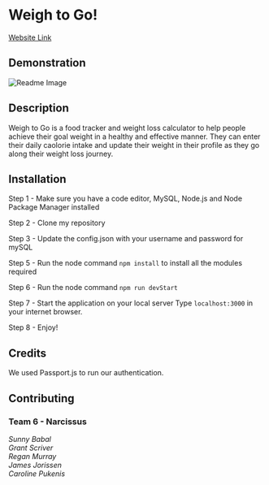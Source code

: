# Weigh to Go!
[Website Link](https://floating-plains-73189.herokuapp.com/)

## Demonstration
![Readme Image](https://github.com/caropukenis/Weigh_To_Go/blob/main/public/images/calories.gif)

## Description
Weigh to Go is a food tracker and weight loss calculator to help people achieve their goal weight in a healthy and effective manner. They can enter their daily caolorie intake and update their weight in their profile as they go along their weight loss journey. 

## Installation
Step 1 - Make sure you have a code editor, MySQL, Node.js and Node Package Manager installed

Step 2 - Clone my repository

Step 3 - Update the config.json with your username and password for mySQL

Step 5 - Run the node command `npm install` to install all the modules required

Step 6 - Run the node command `npm run devStart`

Step 7 - Start the application on your local server
Type `localhost:3000` in your internet browser. 

Step 8 - Enjoy!

## Credits
We used Passport.js to run our authentication.

## Contributing
### Team 6 - Narcissus
*Sunny Babal*<br>
*Grant Scriver*<br>
*Regan Murray*<br>
*James Jorissen*<br>
*Caroline Pukenis*
